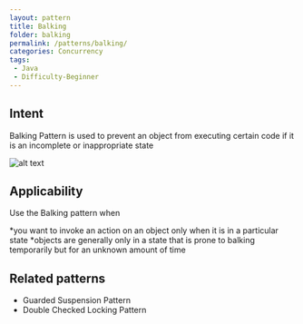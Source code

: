 ```yaml
---
layout: pattern
title: Balking
folder: balking
permalink: /patterns/balking/
categories: Concurrency
tags:
 - Java
 - Difficulty-Beginner
---
```


## Intent
Balking Pattern is used to prevent an object from executing certain code if it is an
incomplete or inappropriate state

![alt text](./etc/balking.png "Balking")

## Applicability
Use the Balking pattern when

*you want to invoke an action on an object only when it is in a particular state
*objects are generally only in a state that is prone to balking temporarily
but for an unknown amount of time

## Related patterns
* Guarded Suspension Pattern
* Double Checked Locking Pattern